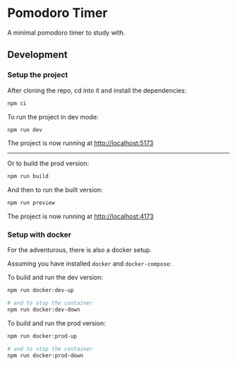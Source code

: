 # Pomodoro Timer

A minimal pomodoro timer to study with.

## Development

### Setup the project

After cloning the repo, cd into it and install the dependencies:

```bash
npm ci
```

To run the project in dev mode:

```bash
npm run dev
```

The project is now running at [http://localhost:5173](http://localhost:5173)

---

Or to build the prod version:

```bash
npm run build
```

And then to run the built version:

```bash
npm run preview
```

The project is now running at [http://localhost:4173](http://localhost:4173)

### Setup with docker

For the adventurous, there is also a docker setup.

Assuming you have installed `docker` and `docker-compose`:

To build and run the dev version:

```bash
npm run docker:dev-up

# and to stop the container
npm run docker:dev-down
```

To build and run the prod version:

```bash
npm run docker:prod-up

# and to stop the container
npm run docker:prod-down
```
